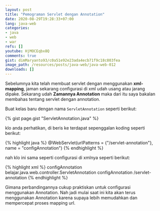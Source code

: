 ```yaml
---
layout: post
title: "Pemograman Servlet dengan Annotation"
date: 2020-08-29T19:28:33+07:00
lang: java-web
categories:
- java
- web
- war
refs: []
youtube: HjMOCEqbx8Q
comments: true
gist: dimMaryanto93/c0a51e92e23ada4ecb71f9c18c803fea
image_path: /resources/posts/java-web/java-web-012
downloads: []
---
```


Sebelumnya kita telah membuat servlet dengan menggunakan **xml-mapping**, jaman sekarang configurasi di xml udah usang atau jarang dipake. Sekarang udah **Zamannya Annotation** maka dari itu saya bakalan membahas tentang servlet dengan annotation.

Buat kelas baru dengan nama `ServletAnnotation` seperti berikut:


{% gist page.gist "ServletAnnotation.java" %}

klo anda perhatikan, di beris ke  terdapat sepenggalan koding seperti berikut:

{% highlight java %}
@WebServlet(urlPatterns = {"/servlet-annotation"}, name = "configAnnotation")
{% endhighlight %}

nah klo ini sama seperti configurasi di xmlnya seperti berikut:

{% highlight xml %}
<servlet>
    <servlet-name>configAnnotation</servlet-name>
    <servlet-class>belajar.java.web.controller.ServletAnnotation</servlet-class>
</servlet>
<servlet-mapping>
    <servlet-name>configAnnotation</servlet-name>
    <url-pattern>/servlet-annotation</url-pattern>
</servlet-mapping>
{% endhighlight %}

Gimana perbandingannya cukup praktiskan untuk configurasi menggunakan Annotation. Nah jadi mulai saat ini kita akan terus menggunakan Annotation karena supaya lebih memudahkan dan mempercepat proses mapping url.